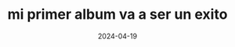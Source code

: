 ---
date: 2024-04-19
title: mi primer album va a ser un exito
alt: A man in a white shirt is looking down a glass ceiling. He's resting against a bright yellow handrail that creates a sharp angle across the frame. We can see his reflection in the glass looking back at him.
---